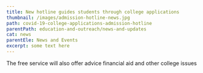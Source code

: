 ```yaml
---
title: New hotline guides students through college applications
thumbnail: /images/admission-hotline-news.jpg
path: covid-19-college-applications-admission-hotline
parentPath: education-and-outreach/news-and-updates
cat: news
parentEle: News and Events
excerpt: some text here
---
```

The free service will also offer advice financial aid and other college issues
